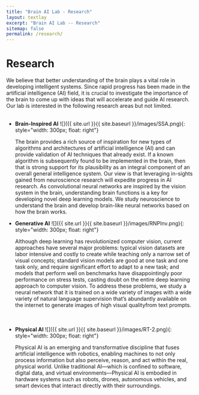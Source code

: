 ```yaml
---
title: "Brain AI Lab - Research"
layout: textlay
excerpt: "Brain AI Lab -- Research"
sitemap: false
permalink: /research/
---
```


# Research

We believe that better understanding of the brain plays a vital role in developing intelligent systems. Since rapid progress has been made in the artificial intelligence (AI) field, it is crucial to investigate the importance of the brain to come up with ideas that will accelerate and guide AI research. Our lab is interested in the following research areas but not limited.<br><br>

- **Brain-Inspired AI** ![]({{ site.url }}{{ site.baseurl }}/images/SSA.png){: style="width: 300px; float: right"}
  
  The brain provides a rich source of inspiration for new types of algorithms and architectures of artificial intelligence (AI) and can provide validation of AI techniques that already exist. If a known algorithm is subsequently found to be implemented in the brain, then that is strong support for its plausibility as an integral component of an overall general intelligence system. Our view is that leveraging in-sights gained from neuroscience research will expedite progress in AI research. As convolutional neural networks are inspired by the vision system in the brain, understanding brain functions is a key for developing novel deep learning models. We study neuroscience to understand the brain and develop brain-like neural networks based on how the brain works.

- **Generative AI** ![]({{ site.url }}{{ site.baseurl }}/images/RNPInv.png){: style="width: 300px; float: right"} 
  
  Although deep learning has revolutionized computer vision, current approaches have several major problems: typical vision datasets are labor intensive and costly to create while teaching only a narrow set of visual concepts; standard vision models are good at one task and one task only, and require significant effort to adapt to a new task; and models that perform well on benchmarks have disappointingly poor performance on stress tests, casting doubt on the entire deep learning approach to computer vision. To address these problems, we study a neural network that it is trained on a wide variety of images with a wide variety of natural language supervision that’s abundantly available on the internet to generate images of high visual qualityfrom text prompts. <br><br><br>
  
- **Physical AI** ![]({{ site.url }}{{ site.baseurl }}/images/RT-2.png){: style="width: 300px; float: right"} 
  
  Physical AI is an emerging and transformative discipline that fuses artificial intelligence with robotics, enabling machines to not only process information but also perceive, reason, and act within the real, physical world. Unlike traditional AI—which is confined to software, digital data, and virtual environments—Physical AI is embodied in hardware systems such as robots, drones, autonomous vehicles, and smart devices that interact directly with their surroundings. <br><br><br>

